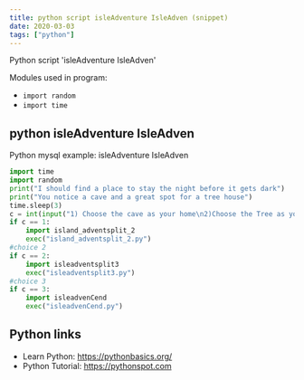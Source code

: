 ```yaml
---
title: python script isleAdventure IsleAdven (snippet)
date: 2020-03-03
tags: ["python"]
---
```

Python script 'isleAdventure IsleAdven'


Modules used in program: 
* `import random`
* `import time`

## python isleAdventure IsleAdven

Python mysql example: isleAdventure IsleAdven

```python
import time
import random
print("I should find a place to stay the night before it gets dark")
print("You notice a cave and a great spot for a tree house")
time.sleep(3)
c = int(input("1) Choose the cave as your home\n2)Choose the Tree as your home\n3)Go farther up through the area\n"))
if c == 1:
    import island_adventsplit_2
    exec("island_adventsplit_2.py")
#choice 2
if c == 2:
    import isleadventsplit3
    exec("isleadventsplit3.py")
#choice 3 
if c == 3:
    import isleadvenCend
    exec("isleadvenCend.py")


```

## Python links

- Learn Python: https://pythonbasics.org/
- Python Tutorial: https://pythonspot.com
